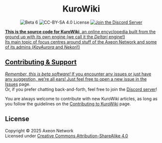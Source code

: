 <div align="center">
<h1>KuroWiki</h1>
</div>
<div align="center">
<img alt="Beta 6" src="https://img.shields.io/badge/status-beta_6-gray?labelColor=red">
<img alt="CC-BY-SA 4.0 License" src="https://img.shields.io/github/license/Axeon-Network/kurowiki?labelColor=orange&color=gray">
<a href="https://axeon-network.github.io/discord"><img alt="Join the Discord Server" src="https://img.shields.io/discord/392336925853483019?labelColor=green&color=gray">
</div>

**This is the source code for KuroWiki**, an online encyclopedia built from the ground up with its own engine (we call it the *Deltari* engine!)\
Its main topic of focus centres around stuff of the Axeon Network and some of its admins (*KayAurora* and *Nekori*!)

## Contributing & Support
*Remember, this is beta software!* If you encounter any issues or just have any suggestion, we're all ears! Just feel free to open a new issue in the [Issues](https://github.com/Axeon-Network/kurowiki/issues) page.\
Or, if you prefer chatting back-and-forth, feel free to join the [Discord server](https://discord.gg/wDxDKJU2sj)!

You are always welcome to contribute with new KuroWiki articles, as long as you follow the guidelines on the [Contributing to KuroWiki](https://axeon-network.github.io/kurowiki/Contributing_to_KuroWiki) page.

## License
Copyright © 2025 Axeon Network\
Licensed under [Creative Commons Attribution-ShareAlike 4.0](./LICENSE)


